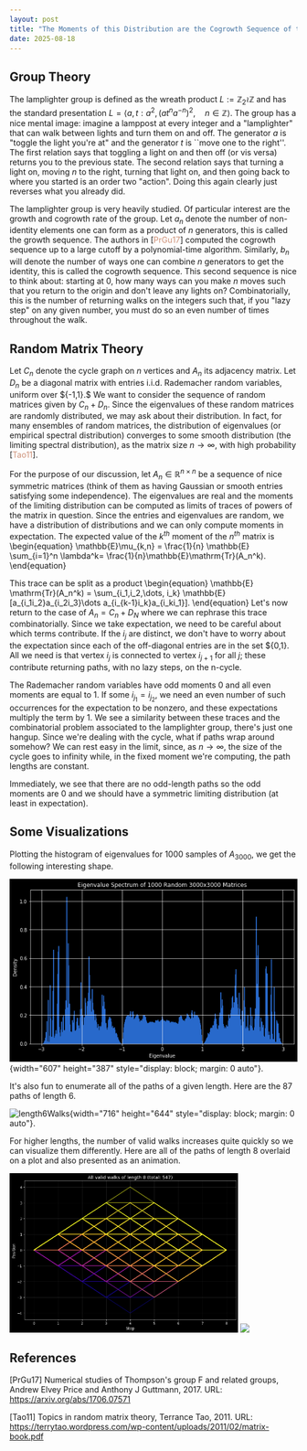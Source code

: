 ```yaml
---
layout: post
title: "The Moments of this Distribution are the Cogrowth Sequence of the Lamplighter Group"
date: 2025-08-18
---
```


## Group Theory

The lamplighter group is defined as the wreath product $L:=\mathbb Z_2 \wr \mathbb Z$ and has the standard presentation $L=\langle a,t: a^2, (at^na^{-n})^2,\quad n\in \mathbb Z\rangle$. The group has a nice mental image: imagine a lamppost at every integer and a "lamplighter" that can walk between lights and turn them on and off. The generator $a$ is "toggle the light you're at" and the generator $t$ is ``move one to the right''. The first relation says that toggling a light on and then off (or vis versa) returns you to the previous state. The second relation says that turning a light on, moving $n$ to the right, turning that light on, and then going back to where you started is an order two "action". Doing this again clearly just reverses what you already did.

The lamplighter group is very heavily studied. Of particular interest are the growth and cogrowth rate of the group. Let $a_n$ denote the number of non-identity elements one can form as a product of $n$ generators, this is called the growth sequence. The authors in [<span style="color: #ce9178;">PrGu17</span>] computed the cogrowth sequence up to a large cutoff by a polynomial-time algorithm. Similarly, $b_n$ will denote the number of ways one can combine $n$ generators to get the identity, this is called the cogrowth sequence. This second sequence is nice to think about: starting at $0$, how many ways can you make $n$ moves such that you return to the origin and don't leave any lights on? Combinatorially, this is the number of returning walks on the integers such that, if you "lazy step" on any given number, you must do so an even number of times throughout the walk.

## Random Matrix Theory

Let $C_n$ denote the cycle graph on $n$ vertices and $A_n$ its adjacency matrix. Let $D_n$ be a diagonal matrix with entries i.i.d. Rademacher random variables, uniform over $\{-1,1}.$ We want to consider the sequence of random matrices given by $C_n+D_n$. Since the eigenvalues of these random matrices are randomly distributed, we may ask about their distribution. In fact, for many ensembles of random matrices, the distribution of eigenvalues (or empirical spectral distribution) converges to some smooth distribution (the limiting spectral distribution), as the matrix size $n\to \infty$, with high probability [<span style="color: #ce9178;">Tao11</span>].

For the purpose of our discussion, let $A_n\in \mathbb{R}^{n\times n}$ be a sequence of nice symmetric matrices (think of them as having Gaussian or smooth entries satisfying some independence). The eigenvalues are real and the moments of the limiting distribution can be computed as limits of traces of powers of the matrix in question. Since the entries and eigenvalues are random, we have a distribution of distributions and we can only compute moments in expectation. The expected value of the $k^{th}$ moment of the $n^{th}$ matrix is  
\begin{equation}
\mathbb{E}\mu_{k,n} = \frac{1}{n} \mathbb{E} \sum_{i=1}^n \lambda^k= \frac{1}{n}\mathbb{E}\mathrm{Tr}(A_n^k).
\end{equation}

This trace can be split as a product 
\begin{equation}
\mathbb{E} \mathrm{Tr}(A_n^k) = \sum_{i_1,i_2,\dots, i_k} \mathbb{E}[a_{i_1i_2}a_{i_2i_3}\dots a_{i_{k-1}i_k}a_{i_ki_1}].
\end{equation}
Let's now return to the case of $A_n= C_n+D_N$ where we can rephrase this trace combinatorially. Since we take expectation, we need to be careful about which terms contribute. If the $i_j$ are distinct, we don't have to worry about the expectation since each of the off-diagonal entries are in the set $\{0,1\}. All we need is that vertex $i_j$ is connected to vertex $i_{j+1}$ for all $j$; these contribute returning paths, with no lazy steps, on the n-cycle.

The Rademacher random variables have odd moments $0$ and all even moments are equal to $1$. If some $i_{j_1}=i_{j_2}$, we need an even number of such occurrences for the expectation to be nonzero, and these expectations multiply the term by $1$. We see a similarity between these traces and the combinatorial problem associated to the lamplighter group, there's just one hangup. Since we're dealing with the cycle, what if paths wrap around somehow? We can rest easy in the limit, since, as $n\to \infty$, the size of the cycle goes to infinity while, in the fixed moment we're computing, the path lengths are constant.

Immediately, we see that there are no odd-length paths so the odd moments are $0$ and we should have a symmetric limiting distribution (at least in expectation). 

## Some Visualizations

Plotting the histogram of eigenvalues for $1000$ samples of $A_{3000}$, we get the following interesting shape. 

![Distribution](/assets/photos/Post-LLGM/lamplighterDistribution.png){width="607" height="387" style="display: block; margin: 0 auto"}.

It's also fun to enumerate all of the paths of a given length. Here are the 87 paths of length 6.

![length6Walks](/assets/photos/Post-LLGM/legnth6Walks.png){width="716" height="644" style="display: block; margin: 0 auto"}.

For higher lengths, the number of valid walks increases quite quickly so we can visualize them differently. Here are all of the paths of length $8$ overlaid on a plot and also presented as an animation.

<p float="left">
  <img src="/assets/photos/Post-LLGM/length8Walks.png" width="400" />
  <img src="/assets/photos/Post-LLGM/walks.gif" width="400" /> 
</p>


## References

[PrGu17] Numerical studies of Thompson's group F and related groups, Andrew Elvey Price and Anthony J Guttmann, 2017. URL: https://arxiv.org/abs/1706.07571

[Tao11] Topics in random matrix theory, Terrance Tao, 2011. URL: https://terrytao.wordpress.com/wp-content/uploads/2011/02/matrix-book.pdf